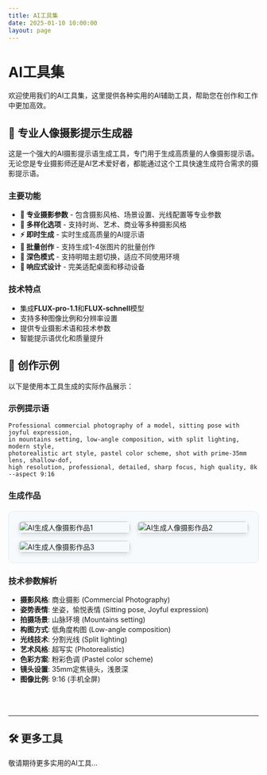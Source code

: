 ```yaml
---
title: AI工具集
date: 2025-01-10 10:00:00
layout: page
---
```


# AI工具集

欢迎使用我们的AI工具集，这里提供各种实用的AI辅助工具，帮助您在创作和工作中更加高效。

## 🎨 专业人像摄影提示生成器

这是一个强大的AI摄影提示语生成工具，专门用于生成高质量的人像摄影提示语。无论您是专业摄影师还是AI艺术爱好者，都能通过这个工具快速生成符合需求的摄影提示语。

### 主要功能

- **🎯 专业摄影参数** - 包含摄影风格、场景设置、光线配置等专业参数
- **🎨 多样化选项** - 支持时尚、艺术、商业等多种摄影风格
- **⚡ 即时生成** - 实时生成高质量的AI提示语
- **🔄 批量创作** - 支持生成1-4张图片的批量创作
- **🌙 深色模式** - 支持明暗主题切换，适应不同使用环境
- **📱 响应式设计** - 完美适配桌面和移动设备

### 技术特点

- 集成**FLUX-pro-1.1**和**FLUX-schnell**模型
- 支持多种图像比例和分辨率设置
- 提供专业摄影术语和技术参数
- 智能提示语优化和质量提升

## 📸 创作示例

以下是使用本工具生成的实际作品展示：

### 示例提示语
``` 
Professional commercial photography of a model, sitting pose with joyful expression, 
in mountains setting, low-angle composition, with split lighting, modern style, 
photorealistic art style, pastel color scheme, shot with prime-35mm lens, shallow-dof, 
high resolution, professional, detailed, sharp focus, high quality, 8k --aspect 9:16
```

### 生成作品
<div class="example-gallery">
    <div class="example-image">
        <img src="/images/poe-gen/professional_comme_image_1.jpg" alt="AI生成人像摄影作品1" onclick="openImageModal(this.src)">
    </div>
    <div class="example-image">
        <img src="/images/poe-gen/professional_comme_image_2.jpg" alt="AI生成人像摄影作品2" onclick="openImageModal(this.src)">
    </div>
    <div class="example-image">
        <img src="/images/poe-gen/professional_comme_image_3.jpg" alt="AI生成人像摄影作品3" onclick="openImageModal(this.src)">
    </div>
</div>

### 技术参数解析
- **摄影风格**: 商业摄影 (Commercial Photography)
- **姿势表情**: 坐姿，愉悦表情 (Sitting pose, Joyful expression)
- **拍摄场景**: 山脉环境 (Mountains setting)
- **构图方式**: 低角度构图 (Low-angle composition)
- **光线技术**: 分割光线 (Split lighting)
- **艺术风格**: 超写实 (Photorealistic)
- **色彩方案**: 粉彩色调 (Pastel color scheme)
- **镜头设置**: 35mm定焦镜头，浅景深
- **图像比例**: 9:16 (手机全屏)

<div id="photography-tool-container">
    <!-- 摄影工具将在这里加载 -->
</div>

---

## 🛠 更多工具

敬请期待更多实用的AI工具...

<!-- 图片查看器模态框 -->
<div id="imageModal" class="image-modal">
    <span class="close" onclick="closeImageModal()">&times;</span>
    <img class="modal-content" id="modalImage">
</div>

<link rel="stylesheet" href="/css/photography-tool.css">

<style>
/* ========================================
   工具页面特定样式 - 只包含页面特有功能
   ======================================== */

/* 摄影工具容器 */
#photography-tool-container {
    margin: 2rem 0;
    border-radius: 10px;
    overflow: hidden;
    box-shadow: 0 4px 20px rgba(0,0,0,0.1);
}

/* 确保工具组件不被全局样式覆盖 */
.photography-tool * {
    box-sizing: border-box;
}

.photography-tool h1,
.photography-tool h2,
.photography-tool h3 {
    margin: 0;
    padding: 0;
}

.photography-tool a {
    color: inherit;
    text-decoration: none;
}

/* 示例图片库 - 工具页面特有功能 */
.example-gallery {
    display: grid;
    grid-template-columns: repeat(auto-fit, minmax(200px, 1fr));
    gap: 15px;
    margin: 20px 0;
    padding: 20px;
    background: #f7fafc;
    border-radius: 10px;
    border: 1px solid #e2e8f0;
}

.example-image {
    position: relative;
    border-radius: 8px;
    overflow: hidden;
    box-shadow: 0 4px 8px rgba(0,0,0,0.1);
    transition: transform 0.3s ease;
}

.example-image:hover {
    transform: scale(1.05);
}

.example-image img {
    width: 100%;
    height: auto;
    display: block;
    cursor: pointer;
    transition: opacity 0.3s ease;
}

.example-image img:hover {
    opacity: 0.9;
}

/* 图片查看器模态框 - 工具页面特有功能 */
.image-modal {
    display: none;
    position: fixed;
    z-index: 1000;
    left: 0;
    top: 0;
    width: 100%;
    height: 100%;
    overflow: auto;
    background-color: rgba(0,0,0,0.9);
}

.modal-content {
    margin: auto;
    display: block;
    max-width: 90%;
    max-height: 90%;
    margin-top: 5%;
}

.close {
    position: absolute;
    top: 20px;
    right: 35px;
    color: #f1f1f1;
    font-size: 40px;
    font-weight: bold;
    cursor: pointer;
}

.close:hover,
.close:focus {
    color: #bbb;
    text-decoration: none;
}

/* 深色模式支持 - 工具页面特有组件 */
@media (prefers-color-scheme: dark) {
    .example-gallery {
        background: #2d3748;
        border-color: #4a5568;
    }
    
    .example-image {
        box-shadow: 0 4px 8px rgba(0,0,0,0.3);
    }
    
    #photography-tool-container {
        box-shadow: 0 4px 20px rgba(0,0,0,0.3);
    }
}

/* 响应式设计 - 工具页面特有布局 */
@media (max-width: 768px) {
    .example-gallery {
        grid-template-columns: repeat(auto-fit, minmax(150px, 1fr));
        gap: 10px;
        padding: 15px;
    }
}
</style>

<script>
// 图片模态框功能 - 工具页面特有功能
function openImageModal(src) {
    const modal = document.getElementById('imageModal');
    const modalImg = document.getElementById('modalImage');
    modal.style.display = 'block';
    modalImg.src = src;
}

function closeImageModal() {
    document.getElementById('imageModal').style.display = 'none';
}

// 点击模态框外部关闭
window.onclick = function(event) {
    const modal = document.getElementById('imageModal');
    if (event.target === modal) {
        modal.style.display = 'none';
    }
}

// 加载摄影工具组件
document.addEventListener('DOMContentLoaded', function() {
    const script = document.createElement('script');
    script.src = '/js/photography-tool.js';
    document.head.appendChild(script);
});
</script> 